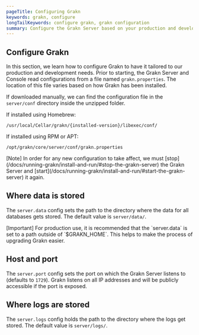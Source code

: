 ```yaml
---
pageTitle: Configuring Grakn
keywords: grakn, configure
longTailKeywords: configure grakn, grakn configuration
summary: Configure the Grakn Server based on your production and development needs.
---
```


## Configure Grakn
In this section, we learn how to configure Grakn to have it tailored to our production and development needs.
Prior to starting, the Grakn Server and Console read configurations from a file named `grakn.properties`.
The location of this file varies based on how Grakn has been installed.

If downloaded manually, we can find the configuration file in the `server/conf` directory inside the unzipped folder.

If installed using Homebrew:

```
/usr/local/Cellar/grakn/{installed-version}/libexec/conf/
```

If installed using RPM or APT:

```
/opt/grakn/core/server/conf/grakn.properties
```

<div class="note">
[Note]
In order for any new configuration to take affect, we must [stop](/docs/running-grakn/install-and-run/#stop-the-grakn-server) the Grakn Server 
and [start](/docs/running-grakn/install-and-run/#start-the-grakn-server) it again.
</div>


## Where data is stored
The `server.data` config sets the path to the directory where the data for all databases gets stored. The default value is `server/data/`.

<div class="note">
[Important]
For production use, it is recommended that the `server.data` is set to a path outside of `$GRAKN_HOME`. This helps to make the process of upgrading Grakn easier.
</div>

## Host and port
The `server.port` config sets the port on which the Grakn Server listens to (defaults to `1729`).
Grakn listens on all IP addresses and will be publicly accessible if the port is exposed.

## Where logs are stored
The `server.logs` config holds the path to the directory where the logs get stored. The default value is `server/logs/`.
